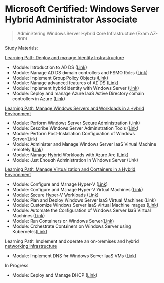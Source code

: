 # Microsoft Certified: Windows Server Hybrid Administrator Associate

> Administering Windows Server Hybrid Core Infrastructure
(Exam AZ-800)

Study Materials:

[Learning Path: Deploy and manage Identity Instrastructure](https://learn.microsoft.com/en-us/training/paths/deploy-manage-identity-infrastructure/)

- Module: Introduction to AD DS ([Link](https://learn.microsoft.com/en-us/training/modules/introduction-to-ad-ds/))
- Module: Manage AD DS domain controllers and FSMO Roles ([Link](https://learn.microsoft.com/en-us/training/modules/manage-active-directory-domain-services-flexible-single-master-operation-roles/))
- Module: Implement Group Policy Objects ([Link](https://learn.microsoft.com/en-us/training/modules/implement-group-policy-objects/))
- Module: Manage advanced features of AD DS ([Link](https://learn.microsoft.com/en-us/training/modules/manage-advanced-features-of-ad-ds/))
- Module: Implement hybrid identity with Windows Server ([Link](https://learn.microsoft.com/en-us/training/modules/implement-hybrid-identity-windows-server/))
- Module: Deploy and manage Azure IaaS Active Directory domain controllers in Azure ([Link](https://learn.microsoft.com/en-us/training/modules/deploy-manage-azure-iaas-active-directory-domain-controllers-azure/))

[Learning Path: Manage Windows Servers and Workloads in a Hybrid Environment](https://learn.microsoft.com/en-us/training/paths/manage-windows-servers-workloads-hybrid-environment/)

- Module: Perform Windows Server Secure Administration ([Link](https://learn.microsoft.com/en-us/training/modules/perform-windows-server-secure-administration/))
- Module: Describe Windows Server Administration Tools ([Link](https://learn.microsoft.com/en-us/training/modules/describe-windows-server-administration-tools/))
- Module: Perform Post-Installation Configuration of Windows Server([Link](https://learn.microsoft.com/en-us/training/modules/perform-post-installation-configuration-of-windows-server/))
- Module: Administer and Manage Windows Server IaaS Virtual Machine remotely ([Link](https://learn.microsoft.com/en-us/training/modules/administer-manage-windows-server-iaas-virtual-machine-remotely/))
- Module: Manage Hybrid Workloads with Azure Arc ([Link](https://learn.microsoft.com/en-us/training/modules/manage-hybrid-workloads-azure-arc/))
- Module: Just Enough Administration in Windows Server ([Link](https://learn.microsoft.com/en-us/training/modules/just-enough-administration-windows-server/))

[Learning Path: Manage Virtualization and Containers in a Hybrid Environment](https://learn.microsoft.com/en-us/training/paths/manage-virtualization-containers-hybrid-environment/)

- Module: Configure and Manage Hyper-V ([Link](https://learn.microsoft.com/en-us/training/modules/configure-manage-hyper-v/))
- Module: Configure and Manage Hyper-V Virtual Machines ([Link](https://learn.microsoft.com/en-us/training/modules/configure-manage-hyper-v-virtual-machines/))
- Module: Secure Hyper-V Workloads ([Link](https://learn.microsoft.com/en-us/training/modules/secure-hyper-v-workloads/))
- Module: Plan and Deploy Windows Server IaaS Virtual Machines ([Link](https://learn.microsoft.com/en-us/training/modules/plan-deploy-windows-server-iaas-virtual-machines/))
- Module: Customize Windows Server IaaS Virtual Machine Images ([Link](https://learn.microsoft.com/en-us/training/modules/customize-windows-server-iaas-virtual-machine-images/))
- Module: Automate the Configuration of Windows Server IaaS Virtual Machines ([Link](https://learn.microsoft.com/en-us/training/modules/automate-configuration-of-windows-server-iaas-virtual-machines/))
- Module: Run Containers on Windows Server([Link](https://learn.microsoft.com/en-us/training/modules/run-containers-windows-server/))
- Module: Orchestrate Containers on Windows Server using Kubernetes([Link](https://learn.microsoft.com/en-us/training/modules/orchestrate-containers-windows-server-using-kubernetes/))


[Learning Path: Implement and operate an on-premises and hybrid networking infrastructure](https://learn.microsoft.com/en-us/training/paths/implement-operate-premises-hybrid/)

- Module: Implement DNS for Windows Server IaaS VMs ([Link](https://learn.microsoft.com/en-us/training/modules/implement-dns-for-windows-server-iaas-virtual-machines/))

In Progress
- Module: Deploy and Manage DHCP ([Link](https://learn.microsoft.com/en-us/training/modules/deploy-manage-dynamic-host-configuration-protocol/))
